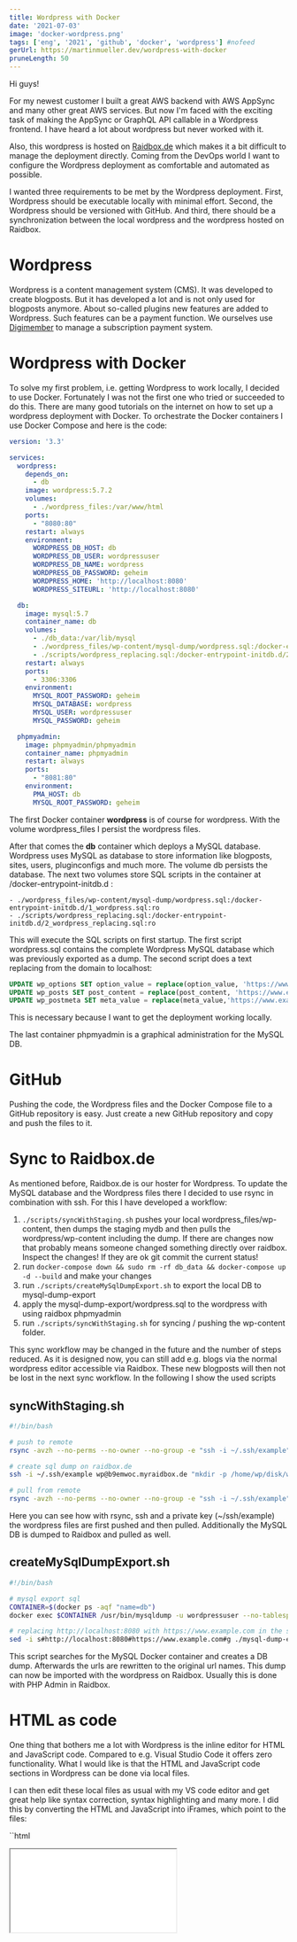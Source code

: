 ```yaml
---
title: Wordpress with Docker
date: '2021-07-03'
image: 'docker-wordpress.png'
tags: ['eng', '2021', 'github', 'docker', 'wordpress'] #nofeed
gerUrl: https://martinmueller.dev/wordpress-with-docker
pruneLength: 50
---
```


Hi guys!

For my newest customer I built a great AWS backend with AWS AppSync and many other great AWS services. But now I'm faced with the exciting task of making the AppSync or GraphQL API callable in a Wordpress frontend. I have heard a lot about wordpress but never worked with it.

Also, this wordpress is hosted on [Raidbox.de](https://raidbox.de) which makes it a bit difficult to manage the deployment directly. Coming from the DevOps world I want to configure the Wordpress deployment as comfortable and automated as possible.

I wanted three requirements to be met by the Wordpress deployment. First, Wordpress should be executable locally with minimal effort. Second, the Wordpress should be versioned with GitHub. And third, there should be a synchronization between the local wordpress and the wordpress hosted on Raidbox.

# Wordpress
Wordpress is a content management system (CMS). It was developed to create blogposts. But it has developed a lot and is not only used for blogposts anymore. About so-called plugins new features are added to Wordpress. Such features can be a payment function. We ourselves use [Digimember](https://digimember.de) to manage a subscription payment system.

# Wordpress with Docker
To solve my first problem, i.e. getting Wordpress to work locally, I decided to use Docker. Fortunately I was not the first one who tried or succeeded to do this. There are many good tutorials on the internet on how to set up a wordpress deployment with Docker. To orchestrate the Docker containers I use Docker Compose and here is the code:

```yaml
version: '3.3'

services:
  wordpress:
    depends_on:
      - db
    image: wordpress:5.7.2
    volumes:
      - ./wordpress_files:/var/www/html
    ports:
      - "8080:80"
    restart: always
    environment:
      WORDPRESS_DB_HOST: db
      WORDPRESS_DB_USER: wordpressuser
      WORDPRESS_DB_NAME: wordpress
      WORDPRESS_DB_PASSWORD: geheim
      WORDPRESS_HOME: 'http://localhost:8080'
      WORDPRESS_SITEURL: 'http://localhost:8080'

  db:
    image: mysql:5.7
    container_name: db
    volumes:
      - ./db_data:/var/lib/mysql
      - ./wordpress_files/wp-content/mysql-dump/wordpress.sql:/docker-entrypoint-initdb.d/1_wordpress.sql:ro
      - ./scripts/wordpress_replacing.sql:/docker-entrypoint-initdb.d/2_wordpress_replacing.sql:ro
    restart: always
    ports:
      - 3306:3306
    environment:
      MYSQL_ROOT_PASSWORD: geheim
      MYSQL_DATABASE: wordpress
      MYSQL_USER: wordpressuser
      MYSQL_PASSWORD: geheim

  phpmyadmin:
    image: phpmyadmin/phpmyadmin
    container_name: phpmyadmin
    restart: always
    ports:
      - "8081:80"
    environment:
      PMA_HOST: db
      MYSQL_ROOT_PASSWORD: geheim
```

The first Docker container **wordpress** is of course for wordpress. With the volume wordpress_files I persist the wordpress files.

After that comes the **db** container which deploys a MySQL database. Wordpress uses MySQL as database to store information like blogposts, sites, users, pluginconfigs and much more. The volume db persists the database. The next two volumes store SQL scripts in the container at /docker-entrypoint-initdb.d :

```
- ./wordpress_files/wp-content/mysql-dump/wordpress.sql:/docker-entrypoint-initdb.d/1_wordpress.sql:ro
- ./scripts/wordpress_replacing.sql:/docker-entrypoint-initdb.d/2_wordpress_replacing.sql:ro
```

This will execute the SQL scripts on first startup. The first script wordpress.sql contains the complete Wordpress MySQL database which was previously exported as a dump. The second script does a text replacing from the domain to localhost:

```sql
UPDATE wp_options SET option_value = replace(option_value, 'https://www.example.com', 'http://localhost:8080') WHERE option_name = 'home' OR option_name = 'siteurl';
UPDATE wp_posts SET post_content = replace(post_content, 'https://www.example.com', 'http://localhost:8080');
UPDATE wp_postmeta SET meta_value = replace(meta_value,'https://www.example.com','http://localhost:8080');
```

This is necessary because I want to get the deployment working locally.

The last container phpmyadmin is a graphical administration for the MySQL DB.

# GitHub
Pushing the code, the Wordpress files and the Docker Compose file to a GitHub repository is easy. Just create a new GitHub repository and copy and push the files to it.

# Sync to Raidbox.de
As mentioned before, Raidbox.de is our hoster for Wordpress. To update the MySQL database and the Wordpress files there I decided to use rsync in combination with ssh. For this I have developed a workflow:

1) `./scripts/syncWithStaging.sh` pushes your local wordpress_files/wp-content, then dumps the staging mydb and then pulls the wordpress/wp-content including the dump. If there are changes now that probably means someone changed something directly over raidbox. Inspect the changes! If they are ok git commit the current status!
2) run `docker-compose down && sudo rm -rf db_data && docker-compose up -d --build` and make your changes
3) run `./scripts/createMySqlDumpExport.sh` to export the local DB to mysql-dump-export
4) apply the mysql-dump-export/wordpress.sql to the wordpress with using raidbox phpmyadmin
5) run `./scripts/syncWithStaging.sh` for syncing / pushing the wp-content folder.

This sync workflow may be changed in the future and the number of steps reduced. As it is designed now, you can still add e.g. blogs via the normal wordpress editor accessible via Raidbox. These new blogposts will then not be lost in the next sync workflow. In the following I show the used scripts

## syncWithStaging.sh
```bash
#!/bin/bash

# push to remote
rsync -avzh --no-perms --no-owner --no-group -e "ssh -i ~/.ssh/example" ./wordpress_files/wp-content wp@b9emwoc.myraidbox.de:/home/wp/disk/wordpress

# create sql dump on raidbox.de
ssh -i ~/.ssh/example wp@b9emwoc.myraidbox.de "mkdir -p /home/wp/disk/wordpress/wp-content/mysql-dump && mysqldump -u wordpressuser --no-tablespaces --password=secret wordpress > /home/wp/disk/wordpress/wp-content/mysql-dump/wordpress.sql"

# pull from remote
rsync -avzh --no-perms --no-owner --no-group -e "ssh -i ~/.ssh/example" wp@b9emwoc.myraidbox.de:/home/wp/disk/wordpress/wp-content ./wordpress_files
```

Here you can see how with rsync, ssh and a private key (~/ssh/example) the wordpress files are first pushed and then pulled. Additionally the MySQL DB is dumped to Raidbox and pulled as well.

## createMySqlDumpExport.sh
```bash
#!/bin/bash

# mysql export sql
CONTAINER=$(docker ps -aqf "name=db")
docker exec $CONTAINER /usr/bin/mysqldump -u wordpressuser --no-tablespaces --password=secret wordpress_staging > ./mysql-dump-export/wordpress.sql

# replacing http://localhost:8080 with https://www.example.com in the sql dump
sed -i s#http://localhost:8080#https://www.example.com#g ./mysql-dump-export/wordpress.sql
```

This script searches for the MySQL Docker container and creates a DB dump. Afterwards the urls are rewritten to the original url names. This dump can now be imported with the wordpress on Raidbox. Usually this is done with PHP Admin in Raidbox.

# HTML as code
One thing that bothers me a lot with Wordpress is the inline editor for HTML and JavaScript code. Compared to e.g. Visual Studio Code it offers zero functionality. What I would like is that the HTML and JavaScript code sections in Wordpress can be done via local files.

I can then edit these local files as usual with my VS code editor and get great help like syntax correction, syntax highlighting and many more. I did this by converting the HTML and JavaScript into iFrames, which point to the files:

``html
<iframe src="/wp-content/themes/Impreza/get-vms.html">
```

But the whole thing probably still has one problem. It is not scalable or responsive when the size of the screen changes because you visit the wordpress site with a cell phone for example.

# Summary
Wordpress is an interesting new experience for me. I like the wordpress editor which allows a graphical building of the website. However, I missed many out of the box DevOps techniques. But that doesn't matter with the approaches described here, development with Wordpress is much more fun.

Thanks to the [DeepL translater (free version)](https://DeepL.com/Translator) for helping with translating to english and saving me tons of time :).

To the wonderful readers of this article I'm saying that feedback of any kind is welcome. In the future I will try to include a discussion and comment feature here. In the meantime, please feel free to send me feedback via my social media accounts such as [Twitter](https://twitter.com/MartinMueller_) or [FaceBook](https://facebook.com/martin.muller.10485). Thank you very much :).

I love to work on Content Management Open Source projects. A lot from my stuff you can already use on https://github.com/mmuller88 . If you like my work there and my blog posts, please consider supporting me on Patreon:

<a href="https://patreon.com/bePatron?u=29010217" data-patreon-widget-type="become-patron-button">Become a Patreon!</a><script async src="https://c6.patreon.com/becomePatronButton.bundle.js"></script>